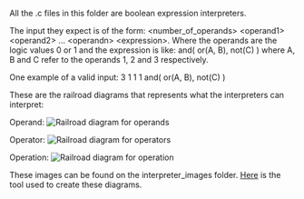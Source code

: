 All the .c files in this folder are boolean expression interpreters.

The input they expect is of the form: &lt;number_of_operands&gt; &lt;operand1&gt; &lt;operand2&gt; ... &lt;operandn&gt; &lt;expression&gt;. Where the operands are the logic values 0 or 1 and the expression is like: and( or(A, B), not(C) ) where A, B and C refer to the operands 1, 2 and 3 respectively.

One example of a valid input: 3 1 1 1 and( or(A, B), not(C) )

These are the railroad diagrams that represents what the interpreters can interpret:

Operand:
![Railroad diagram for operands](https://i.imgur.com/lNYA5cD.png)

Operator:
![Railroad diagram for operators](https://i.imgur.com/njFo9o0.png)

Operation:
![Railroad diagram for operation](https://i.imgur.com/cbUCLRd.png)

These images can be found on the interpreter_images folder. [Here](http://www.bottlecaps.de/rr/ui) is the tool used to create these diagrams.
